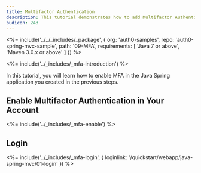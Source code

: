 ```yaml
---
title: Multifactor Authentication
description: This tutorial demonstrates how to add Multifactor Authentication to your Java Spring web app with Auth0.
budicon: 243
---
```


<%= include('../../_includes/_package', {
  org: 'auth0-samples',
  repo: 'auth0-spring-mvc-sample',
  path: '09-MFA',
  requirements: [
    'Java 7 or above',
    'Maven 3.0.x or above'
  ]
}) %>

<%= include('../_includes/_mfa-introduction') %>

In this tutorial, you will learn how to enable MFA in the Java Spring application you created in the previous steps.

## Enable Multifactor Authentication in Your Account

<%= include('../_includes/_mfa-enable') %>

## Login

<%= include('../_includes/_mfa-login', { loginlink: '/quickstart/webapp/java-spring-mvc/01-login' }) %>
